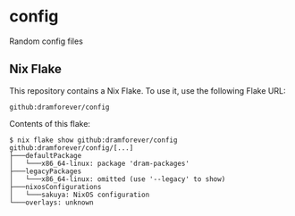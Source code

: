# config

Random config files

## Nix Flake

This repository contains a Nix Flake. To use it, use the following Flake URL:

```plain
github:dramforever/config
```

Contents of this flake:

```console
$ nix flake show github:dramforever/config
github:dramforever/config/[...]
├───defaultPackage
│   └───x86_64-linux: package 'dram-packages'
├───legacyPackages
│   └───x86_64-linux: omitted (use '--legacy' to show)
├───nixosConfigurations
│   └───sakuya: NixOS configuration
└───overlays: unknown
```
